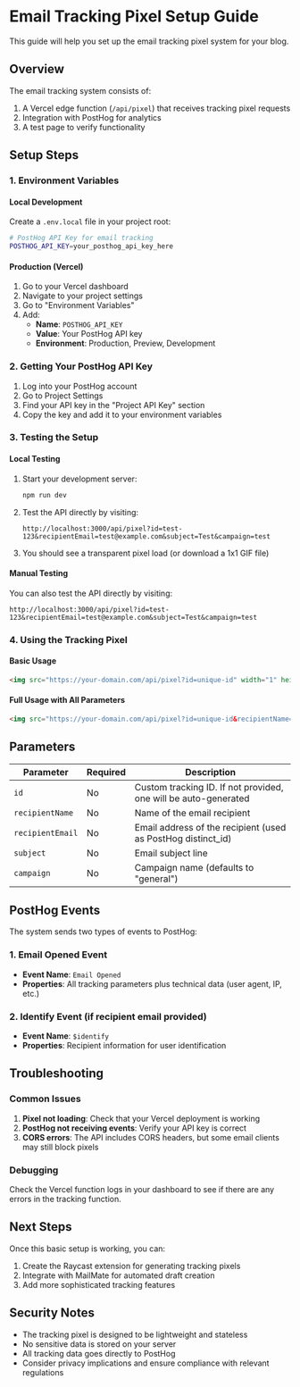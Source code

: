 # Email Tracking Pixel Setup Guide

This guide will help you set up the email tracking pixel system for your blog.

## Overview

The email tracking system consists of:
1. A Vercel edge function (`/api/pixel`) that receives tracking pixel requests
2. Integration with PostHog for analytics
3. A test page to verify functionality

## Setup Steps

### 1. Environment Variables

#### Local Development
Create a `.env.local` file in your project root:

```bash
# PostHog API Key for email tracking
POSTHOG_API_KEY=your_posthog_api_key_here
```

#### Production (Vercel)
1. Go to your Vercel dashboard
2. Navigate to your project settings
3. Go to "Environment Variables"
4. Add:
   - **Name**: `POSTHOG_API_KEY`
   - **Value**: Your PostHog API key
   - **Environment**: Production, Preview, Development

### 2. Getting Your PostHog API Key

1. Log into your PostHog account
2. Go to Project Settings
3. Find your API key in the "Project API Key" section
4. Copy the key and add it to your environment variables

### 3. Testing the Setup

#### Local Testing
1. Start your development server:
   ```bash
   npm run dev
   ```

2. Test the API directly by visiting:
   ```
   http://localhost:3000/api/pixel?id=test-123&recipientEmail=test@example.com&subject=Test&campaign=test
   ```
3. You should see a transparent pixel load (or download a 1x1 GIF file)

#### Manual Testing
You can also test the API directly by visiting:
```
http://localhost:3000/api/pixel?id=test-123&recipientEmail=test@example.com&subject=Test&campaign=test
```

### 4. Using the Tracking Pixel

#### Basic Usage
```html
<img src="https://your-domain.com/api/pixel?id=unique-id" width="1" height="1" alt="" style="display:none;">
```

#### Full Usage with All Parameters
```html
<img src="https://your-domain.com/api/pixel?id=unique-id&recipientName=John%20Doe&recipientEmail=john@example.com&subject=Meeting%20Request&campaign=newsletter" width="1" height="1" alt="" style="display:none;">
```

## Parameters

| Parameter | Required | Description |
|-----------|----------|-------------|
| `id` | No | Custom tracking ID. If not provided, one will be auto-generated |
| `recipientName` | No | Name of the email recipient |
| `recipientEmail` | No | Email address of the recipient (used as PostHog distinct_id) |
| `subject` | No | Email subject line |
| `campaign` | No | Campaign name (defaults to "general") |

## PostHog Events

The system sends two types of events to PostHog:

### 1. Email Opened Event
- **Event Name**: `Email Opened`
- **Properties**: All tracking parameters plus technical data (user agent, IP, etc.)

### 2. Identify Event (if recipient email provided)
- **Event Name**: `$identify`
- **Properties**: Recipient information for user identification

## Troubleshooting

### Common Issues

1. **Pixel not loading**: Check that your Vercel deployment is working
2. **PostHog not receiving events**: Verify your API key is correct
3. **CORS errors**: The API includes CORS headers, but some email clients may still block pixels

### Debugging

Check the Vercel function logs in your dashboard to see if there are any errors in the tracking function.

## Next Steps

Once this basic setup is working, you can:
1. Create the Raycast extension for generating tracking pixels
2. Integrate with MailMate for automated draft creation
3. Add more sophisticated tracking features

## Security Notes

- The tracking pixel is designed to be lightweight and stateless
- No sensitive data is stored on your server
- All tracking data goes directly to PostHog
- Consider privacy implications and ensure compliance with relevant regulations 